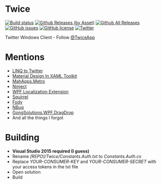 # Twice
[![Build status](https://img.shields.io/appveyor/ci/TheSylence/Twice/develop.svg?maxAge=3600)](https://ci.appveyor.com/project/TheSylence/Twice)
[![Github Releases (by Asset)](https://img.shields.io/github/downloads/TheSylence/Twice/Setup.exe.svg?maxAge=259200)](https://github.com/TheSylence/Twice/releases/latest)
[![Github All Releases](https://img.shields.io/github/downloads/TheSylence/Twice/total.svg?maxAge=3600)](https://github.com/TheSylence/Twice/releases/latest)
[![GitHub issues](https://img.shields.io/github/issues/TheSylence/Twice.svg?maxAge=3600)](https://github.com/TheSylence/Twice/issues)
[![GitHub license](https://img.shields.io/badge/license-MIT-blue.svg)](https://raw.githubusercontent.com/TheSylence/Twice/master/LICENSE)
[![Twitter](https://img.shields.io/badge/twitter-TwiceApp-blue.svg)](https://twitter.com/TwiceApp)

Twitter Windows Client - Follow [@TwiceApp](https://twitter.com/TwiceApp)

# Mentions
* [LINQ to Twitter](https://github.com/JoeMayo/LinqToTwitter)
* [Material Design In XAML Toolkit](https://github.com/ButchersBoy/MaterialDesignInXamlToolkit)
* [MahApps.Metro](https://github.com/MahApps/MahApps.Metro)
* [Ninject](http://www.ninject.org/)
* [WPF Localization Extension](https://github.com/SeriousM/WPFLocalizationExtension)
* [Squirrel](https://github.com/Squirrel/Squirrel.Windows)
* [Fody](https://github.com/Fody/Fody)
* [NBug](https://github.com/soygul/NBug)
* [GongSolutions.WPF.DragDrop](https://github.com/punker76/gong-wpf-dragdrop)
* And all the things I forgot

# Building
- **Visual Studio 2015 required (I guess)**
- Rename *[REPO]/Twice/Constants.Auth.txt* to *Constants.Auth.cs*
- Replace *YOUR-CONSUMER-KEY* and *YOUR-CONSUMER-SECRET* with your access tokens in the txt file
- Open solution
- Build
